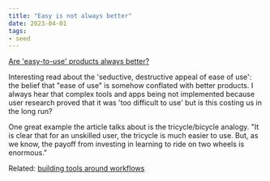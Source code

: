 ```yaml
---
title: "Easy is not always better"
date: 2023-04-01
tags:
- seed
---
```


[Are 'easy-to-use' products always better?](https://www.dougengelbart.org/content/view/348/000/)

Interesting read about the 'seductive, destructive appeal of ease of use': the belief that "ease of use" is somehow conflated with better products. I always hear that complex tools and apps being not implemented because user research proved that it was 'too difficult to use' but is this costing us in the long run?

One great example the article talks about is the tricycle/bicycle analogy. "It is clear that for an unskilled user, the tricycle is much easier to use. But, as we know, the payoff from investing in learning to ride on two wheels is enormous."

Related: [building tools around workflows](thoughts/workflows.md)
